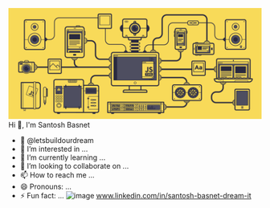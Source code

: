 ![Uploading javascript_anim.gif…](https://raw.githubusercontent.com/muhammadnurulahsan/muhammadnurulahsan/main/ahsan.gif)
Hi 👋, I'm Santosh Basnet
- 👋 @letsbuildourdream
- 👀 I’m interested in ...
- 🌱 I’m currently learning ...
- 💞️ I’m looking to collaborate on ...
- 📫 How to reach me ...
- 😄 Pronouns: ...
- ⚡ Fun fact: ...
![image](www.linkedin.com/in/santosh-basnet-dream-it)
www.linkedin.com/in/santosh-basnet-dream-it
<!---
letsbuildourdream/letsbuildourdream is a ✨ special ✨ repository because its `README.md` (this file) appears on your GitHub profile.
You can click the Preview link to take a look at your changes.
--->

